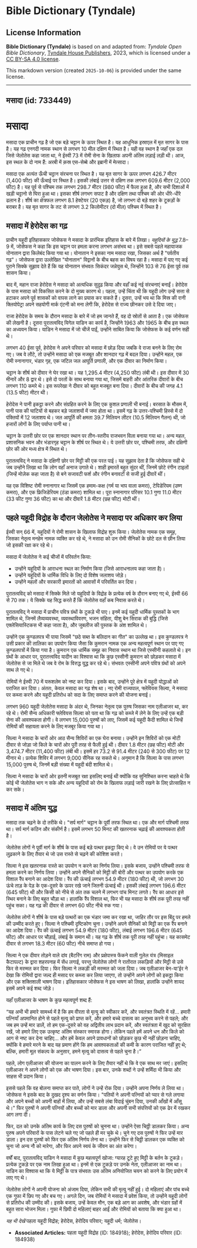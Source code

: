 # Bible Dictionary (Tyndale)

## License Information

**Bible Dictionary (Tyndale)** is based on and adapted from: _Tyndale Open Bible Dictionary_, [Tyndale House Publishers](https://tyndaleopenresources.com/), 2023, which is licensed under a [CC BY-SA 4.0 license](https://creativecommons.org/licenses/by-sa/4.0/legalcode.en).

This markdown version (created `2025-10-06`) is provided under the same license.



--------------------------------

## मसादा (id: 733449)

मसादा
=====

मसादा एक प्राचीन गढ़ है जो एक बड़े चट्टान के ऊपर स्थित है। यह आधुनिक इस्राएल में मृत सागर के पास है। यह गढ़ एनगदी नामक स्थान से लगभग 10 मील दक्षिण में स्थित है। यही वह स्थान है जहाँ एक दल जिसे जेलोतेस कहा जाता था, ने ईस्वी 73 में रोमी सेना के खिलाफ अपनी अंतिम लड़ाई लड़ी थी। आज, इस स्थल के दो नाम हैं: अरबी में क़स्र एस\-सेब्बे और इब्रानी में मेत्सादा।

मसादा एक अत्यंत ऊँची चट्टान संरचना पर स्थित है। यह मृत सागर के ऊपर लगभग 426\.7 मीटर (1,400 फीट) की ऊँचाई पर स्थित है। इसकी लंबाई उत्तर से दक्षिण तक लगभग 609\.6 मीटर (2,000 फीट) है। यह पूर्व से पश्चिम तक लगभग 298\.7 मीटर (980 फीट) में फैला हुआ है, और सभी दिशाओं में खड़ी चट्टानो से घिरा हुआ था। इसका शीर्ष लगभग सपाट है और दक्षिण तथा पश्चिम की ओर धीरे\-धीरे ढलान है। शीर्ष का क्षेत्रफल लगभग 8\.1 हेक्टेयर (20 एकड़) है, जो लगभग दो बड़े शहर के टूकड़ों के बराबर है। यह मृत सागर के तट से लगभग 3\.2 किलोमीटर (दो मील) पश्चिम में स्थित है।

मसादा में हेरोदेस का गढ़
------------------------

प्राचीन यहूदी इतिहासकार जोसेफस ने मसादा के प्रारंभिक इतिहास के बारे में लिखा। *यहूदियों के युद्ध* 7\.8–9 में, जोसेफस ने कहा कि इस चट्टान पर हमला करना लगभग असंभव था। इसे सबसे पहले महायाजक योनातान द्वारा किलेबंद किया गया था। योनातान ने इसका नाम मसादा रखा, जिसका अर्थ है "पर्वतीय गढ़"। जोसेफस द्वारा उल्लेखित "योनातान" विद्वानों के बीच बहस का विषय रहा है। मसादा में पाए गए कई पुराने सिक्के सुझाव देते हैं कि यह योनातान संभवतः सिकंदर जन्नेयुस थे, जिन्होंने 103 से 76 ईसा पूर्व तक शासन किया।

बाद में, महान राजा हेरोदेस ने मसादा को अत्यधिक सुदृढ़ किया और वहाँ कई नई संरचनाएं बनाईं। हेरोदेस के पास मसादा को विकसित करने के दो मुख्य कारण थे। पहला, उन्हें चिंता थी कि यहूदी लोग उन्हें सत्ता से हटाकर अपने पूर्व शासकों को वापस लाने का प्रयास कर सकते हैं। दूसरा, उन्हें भय था कि मिस्र की रानी क्लियोपेट्रा अपने सहयोगी मार्क एंटनी को मना लेगी कि, हेरोदेस से राज्य छीनकर उसे दे दिया जाए।

राजा हेरोदेस के समय के दौरान मसादा के बारे में जो हम जानते हैं, वह दो स्रोतों से आता है। एक जोसेफस की लेखनी है। दूसरा पुरातत्वविद् यिगेल याडिन का कार्य है, जिन्होंने 1963 और 1965 के बीच इस स्थल का अध्ययन किया। याडिन ने मसादा में जो चीजें पाईं, उन्होंने साबित किया कि जोसेफस के कई वर्णन सही थे।

लगभग 40 ईसा पूर्व, हेरोदेस ने अपने परिवार को मसादा में छोड़ दिया जबकि वे राजा बनने के लिए रोम गए। जब वे लौटे, तो उन्होंने मसादा को एक मजबूत और शानदार गढ़ में बदल दिया। उन्होंने महल, एक रोमी स्नानागार, भंडार गृह, एक जटिल जल आपूर्ति प्रणाली, और एक दीवार का निर्माण किया।

चट्टान के शीर्ष को दीवार ने घेर रखा था। यह 1,295\.4 मीटर (4,250 फीट) लंबी थी। इस दीवार में 30 मीनारें और 8 द्वार थे। इसे दो परतों के साथ बनाया गया था, जिसमें बाहरी और आंतरिक दीवारों के बीच लगभग 110 कमरे थे। इस रूपरेखा ने दीवार को बहुत मजबूत बना दिया। दीवारों के बीच की जगह 4\.1 (13\.5 फीट) मीटर थी।

हेरोदेस ने पानी इकट्ठा करने और संग्रहित करने के लिए एक कुशल प्रणाली भी बनाई। बरसात के मौसम में, पानी पास की घाटियों से बहकर बड़े जलाशयों में जमा होता था। इसमें गढ़ के उत्तर\-पश्चिमी हिस्से में दो पंक्तियों में 12 जलाशय थे। जल आपूर्ति की क्षमता 39\.7 मिलियन लीटर (10\.5 मिलियन गैलन) थी, जो हजारों लोगों के लिए पर्याप्त पानी था।

चट्टान के उत्तरी छोर पर एक शानदार स्थान पर तीन\-स्तरीय राजभवन विला बनाया गया था। अन्य महल, प्रशासनिक भवन और भंडारगृह चट्टान के शीर्ष पर स्थित थे। ये उत्तरी छोर पर, पश्चिमी तरफ, और दक्षिणी छोर की ओर मध्य क्षेत्र में स्थित थे।

पुरातत्वविद् ने मसादा के दक्षिणी छोर पर मिट्टी की एक परत पाई। यह सुझाव देता है कि जोसेफस सही थे जब उन्होंने लिखा था कि लोग वहाँ अनाज उगाते थे। शाही इमारतें बहुत सुंदर थीं, जिनमें छोटे रंगीन टाइलों (जिन्हें मोज़ेक कहा जाता है) से बने सजावटी फर्श और रंगीन बनावटों से सजी हुई दीवारें थीं।

यह एक विशिष्ट रोमी स्नानागार था जिसमें एक हमाम\-कक्ष (गर्म या भाप वाला कमरा), टेपिडेरियम (उष्ण कमरा), और एक फ्रिजिडेरियम (ठंडा कमरा) शामिल था। पूरा स्नानागार परिसर 10\.1 गुणा 11\.0 मीटर (33 फीट गुणा 36 फीट) का था और दीवारें 1\.8 मीटर (छह फीट) मोटी थीं।

पहले यहूदी विद्रोह के दौरान जेलोतेस ने मसादा पर अधिकार कर लिया
--------------------------------------------------------------

ईस्वी सन् 66 में, यहूदियों ने रोमी शासन के खिलाफ विद्रोह शुरू किया। जेलोतेस नामक एक समूह, जिसका नेतृत्व मनहेम नामक व्यक्ति कर रहे थे, ने मसादा को उन रोमी सैनिकों के छोटे दल से छीन लिया जो इसकी रक्षा कर रहे थे।

मसादा में जेलोतेस ने कई चीजों में परिवर्तन किया:

* उन्होंने यहूदियों के आराधना स्थल का निर्माण किया (जिसे आराधनालय कहा जाता है)।
* उन्होंने यहूदियों के धार्मिक विधि के लिए दो विशेष जलाशय जोड़े।
* उन्होंने महलों और सरकारी इमारतों को आवासों में परिवर्तित कर दिया।

पुरातत्वविद् को मसादा में सिक्के मिले जो यहूदियों के विद्रोह के प्रत्येक वर्ष के दौरान बनाए गए थे, ईस्वी 66 से 70 तक। ये सिक्के यह सिद्ध करते हैं कि जेलोतेस वहाँ कब निवास करते थे।

पुरातत्वविद् ने मसादा में प्राचीन पवित्र ग्रंथों के टुकड़े भी पाए। इनमें कई यहूदी धार्मिक पुस्तकों के भाग शामिल थे, जिनमें लैव्यव्यवस्था, व्यवस्थाविवरण, भजन संहिता, यीशु बेन सिराक की बुद्धि (जिसे एक्लेसियास्टिकस भी कहा जाता है), और जुबलीज की पुस्तक के अंश शामिल थे।

उन्होंने एक कुण्डलपत्र भी पाया जिसमें "छठे सब्त के बलिदान का गीत" का उल्लेख था। इस कुण्डलपत्र ने उसी प्रकार की तालिका का उपयोग किया जैसा कि कुमरान नामक एक अन्य महत्वपूर्ण स्थान पर पाए गए कुण्डलपत्रों में किया गया है। कुमरान एक धार्मिक समूह का निवास स्थान था जिसे एस्सीनी कहलाते थे। इन ग्रंथों के आधार पर, पुरातत्त्वविद यादीन का विश्वास था कि कुछ एस्सीनी कुमरान को छोड़कर मसादा में जेलोतेस से जा मिले थे जब वे रोम के विरुद्ध युद्ध कर रहे थे। संभवतः एस्सीनी अपने पवित्र ग्रंथों को अपने साथ ले गए थे।

रोमियों ने ईस्वी 70 में यरूशलेम को नष्ट कर दिया। इसके बाद, उन्होंने पूरे क्षेत्र में यहूदी योद्धाओं को पराजित कर दिया। अंततः, केवल मसादा का गढ़ शेष था। नए रोमी राज्यपाल, फ्लेवियस सिल्वा, ने मसादा पर कब्जा करने और यहूदी प्रतिरोध को सदा के लिए समाप्त करने की योजना बनाई।

लगभग 960 यहूदी जेलोतेस मसादा के अंदर थे, जिनका नेतृत्व एक पुरुष जिसका नाम एलीआजर था, कर रहे थे। रोमी सैन्य अधिकारी फ्लेवियस सिल्वा को पता था कि गढ़ को कब्जे में लेने के लिए उन्हें एक बड़ी सेना की आवश्यकता होगी। वे लगभग 15,000 पुरुषों को लाए, जिसमें कई यहूदी कैदी शामिल थे जिन्हें रोमियों की सहायता करने के लिए मजबूर किया गया था।

सिल्वा ने मसादा के चारों ओर आठ सैन्य शिविरों का एक घेरा बनाया। उन्होंने इन शिविरों को एक मोटी दीवार से जोड़ा जो किले के चारों ओर पूरी तरह से फैली हुई थी। दीवार 1\.8 मीटर (छह फीट) मोटी और 3,474\.7 मीटर (11,400 फीट) लंबी थी। इसमें हर 73\.2 से 91\.4 मीटर (240 से 300 फीट) पर 12 मीनार थे। प्रत्येक शिविर में लगभग 9,000 सैनिक रह सकते थे। अनुमान है कि सिल्वा के पास लगभग 15,000 पुरुष थे, जिनमें बड़ी संख्या में यहूदी बंदी शामिल थे।

सिल्वा ने मसादा के चारों ओर इतनी मजबूत रक्षा इसलिए बनाई थी क्योंकि वह सुनिश्चित करना चाहते थे कि कोई भी जेलोतेस भाग न सके और अन्य यहूदियों को रोम के खिलाफ लड़ाई जारी रखने के लिए प्रोत्साहित न कर सके।

मसादा में अंतिम युद्ध
---------------------

मसादा तक चढ़ने के दो तरीके थे। "सर्प मार्ग" चट्टान के पूर्वी तरफ स्थित था। एक और मार्ग पश्चिमी तरफ था। सर्प मार्ग कठिन और संकीर्ण है। इसमें लगभग 50 मिनट की खतरनाक चढ़ाई की आवश्यकता होती है। 
  
जेलोतेस लोगों ने पूर्वी मार्ग के शीर्ष के पास कई बड़े पत्थर इकट्ठा किए थे। वे उन रोमियों पर ये पत्थर लुढ़काने के लिए तैयार थे जो उस रास्ते से चढ़ने की कोशिश करते।

सिल्वा ने इस खतरनाक रास्ते का उपयोग न करने का निर्णय लिया। इसके बजाय, उन्होंने पश्चिमी तरफ से हमला करने का निर्णय लिया। उन्होंने अपने सैनिकों को मिट्टी की बोरी और पत्थर का उपयोग करके एक विशाल रैंप बनाने का आदेश दिया। रैंप की ऊंचाई लगभग 54\.9 मीटर (180 फीट) थी, जो लगभग 30 ऊंचे ताड़ के पेड़ के एक\-दूसरे के ऊपर रखे जाने जितनी ऊंचाई थी। इसकी लंबाई लगभग 196\.6 मीटर (645 फीट) थी और किसी को नीचे से अंत तक चलने में लगभग पांच मिनट लगते। रैंप का आधार इसे स्थिर बनाने के लिए बहुत चौड़ा था। हालांकि रैंप विशाल था, फिर भी यह मसादा के शीर्ष तक पूरी तरह नहीं पहुंच सका। यह गढ़ की दीवार से लगभग 60 फीट नीचे रुक गया।

जेलोतेस लोगों ने शीर्ष के पास बड़े पत्थरों का एक भंडार जमा कर रखा था, जाहिर तौर पर इस बिंदु पर हमले की उम्मीद करते हुए। सिल्वा ने पश्चिमी दृष्टिकोण चुना। उन्होंने अपने सैनिकों को मिट्टी का एक रैंप बनाने का आदेश दिया। रैंप की ऊंचाई लगभग 54\.9 मीटर (180 फीट), लंबाई लगभग 196\.6 मीटर (645 फीट) और आधार पर चौड़ाई, लंबाई के समान थी। यह गढ़ के शीर्ष तक पूरी तरह नहीं पहुंचा। यह कासमेट दीवार से लगभग 18\.3 मीटर (60 फीट) नीचे समाप्त हो गया।

सिल्वा ने एक दीवार तोड़ने वाले दांव (बैटरिंग राम) और प्रक्षेपास्त्र फेंकने वाली गुलेल यंत्र (मिसाइल कैटापल्ट) के द्वारा शहरपनाह में सेंध लगाई, परन्तु जेलोतेस लोगों ने रातोंरात लकड़ियों और मिट्टी से उसे फिर से मरम्मत कर दिया। फिर सिल्वा ने लकड़ी की मरम्मत को जला दिया। जब एलीआजर बेन\-या’ईर ने देखा कि रोमियों द्वारा जल्द ही मसाद पर कब्जा कर लिया जाएगा, तो उन्होंने अपने लोगों को इकट्ठा किया और एक शक्तिशाली भाषण दिया। इतिहासकार जोसेफस ने इस भाषण को लिखा, हालांकि उन्होंने शायद इसमें अपने कई शब्द जोड़े।

यहाँ एलीआजर के भाषण के कुछ महत्वपूर्ण शब्द हैं:

“यह अभी भी हमारे सामर्थ्य में है कि हम वीरता से मृत्यु को स्वीकार करें, और स्वतंत्रत स्थिति में रहें... हमारी पत्नियाँ अपमानित होने से पहले मृत्यु को प्राप्त करें, और हमारे बच्चे दासत्व का अनुभव करने से पहले; और जब हम उन्हें मार डालें, तो हम एक\-दूसरे को वह अद्वितीय लाभ प्रदान करें, और स्वतंत्रता में खुद को सुरक्षित रखें, जो हमारे लिए एक उत्कृष्ट अंतिम संस्कार स्मारक होगा। लेकिन पहले हमें अपने धन और किले को आग से नष्ट कर देना चाहिए... और हमें केवल अपने प्रावधानों को छोड़कर कुछ भी नहीं छोड़ना चाहिए, क्योंकि वे हमारे मरने के बाद यह प्रमाण होंगे कि हम आवश्यकताओं की कमी के कारण पराजित नहीं हुए थे; बल्कि, हमारी मूल संकल्प के अनुसार, हमने मृत्यु को दासत्व से पहले चुना है।”

पहले, लोग एलीआजर की योजना का पालन करने के लिए तैयार नहीं थे कि वे एक साथ मर जाएं। इसलिए एलीआजर ने अपने लोगों को एक और भाषण दिया। इस बार, उनके शब्दों ने उन्हें शर्मिंदा भी किया और साहस भी प्रदान किया।

इससे पहले कि वह बोलना समाप्त कर पाते, लोगों ने उन्हें रोक दिया। उन्होंने अपना निर्णय ले लिया था। जोसेफस ने इसके बाद के दुखद दृश्य का वर्णन किया। "पतियों ने अपनी पत्नियों को प्यार से गले लगाया और अपने बच्चों को अपनी बाहों में लिया, और उन्हें सबसे लंबा विदाई चुंबन दिया, उनकी आँखों में आँसू थे।" फिर पुरुषों ने अपनी पत्नियों और बच्चों को मार डाला और अपनी सभी संपत्तियों को एक ढेर में रखकर आग लगा दी।

फिर, दल को उनके अंतिम कार्य के लिए दस पुरुषों को चुनना था। उन्होंने ऐसा चिठ्ठी डालकर किया। अन्य पुरुष अपने परिवारों के पास लेटने चले गए जो पहले ही मर चुके थे। चुने गए दस पुरुषों ने फिर उन्हें मार डाला। इन दस पुरुषों को फिर एक अंतिम निर्णय लेना था। उन्होंने फिर से चिठ्ठी डालकर एक व्यक्ति को चुना जो अन्य नौ को मारेगा, और फिर अपने स्वयं के जीवन का अंत करेगा।

वर्षों बाद, पुरातत्वविद् याडिन ने मसादा में कुछ महत्वपूर्ण खोजा: ग्यारह टूटे हुए मिट्टी के बर्तन के टुकड़े। प्रत्येक टुकड़े पर एक नाम लिखा हुआ था। इनमें से एक टुकड़े पर उनके नेता, एलीआजर का नाम था। याडिन का विश्वास था कि ये मिट्टी के पात्र संभवतः उस अंतिम अनियोजित चयन को करने के लिए प्रयोग में लाए गए थे।

जेलोतेस लोगों ने अपनी योजना को अंजाम दिया, लेकिन सभी की मृत्यु नहीं हुई। दो महिलाएं और पांच बच्चे एक गुफा में छिप गए और बच गए। अगले दिन, जब रोमियों ने मसादा में प्रवेश किया, तो उन्होंने यहूदी लोगों से प्रतिरोध की उम्मीद की। इसके बजाय, उन्हें केवल मौन, एक बड़े आग का अवशेष, और भंडार ग्रहों में बहुत सारा भोजन मिला। गुफा में छिपी दो महिलाएं बाहर आईं और रोमियों को बताया कि क्या हुआ था।

*यह भी देखें* पहला यहूदी विद्रोह; हेरोदेस, हेरोदिय परिवार; यहूदी धर्म; जेलोतेस।

* **Associated Articles:** पहला यहूदी विद्रोह (ID: 184918); हेरोदेस, हेरोदिय परिवार (ID: 184938)

